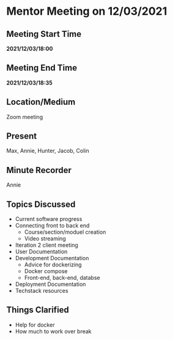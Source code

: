 # Mentor Meeting on 12/03/2021

## Meeting Start Time

**2021/12/03/18:00**

## Meeting End Time

**2021/12/03/18:35**

## Location/Medium

Zoom meeting

## Present
Max, Annie, Hunter, Jacob, Colin

## Minute Recorder
Annie

## Topics Discussed
- Current software progress
- Connecting front to back end
  - Course/section/moduel creation
  - Video streaming  
- Iteration 2 client meeting
- User Documentation
- Development Documentation
  - Advice for dockerizing 
  - Docker compose
  - Front-end, back-end, databse
- Deployment Documentation 
- Techstack resources

## Things Clarified
- Help for docker
- How much to work over break
